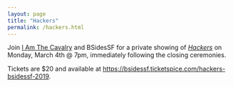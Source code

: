 ```yaml
---
layout: page
title: "Hackers"
permalink: /hackers.html
---
```


Join [I Am The Cavalry](https://www.iamthecavalry.org/) and BSidesSF for a private showing of *[Hackers](https://www.imdb.com/title/tt0113243/)* on Monday, March 4th @ 7pm, immediately following the closing ceremonies.

Tickets are $20 and available at <https://bsidessf.ticketspice.com/hackers-bsidessf-2019>.
